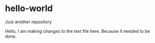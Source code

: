 # hello-world
Just another repository

Hello, I am making changes to the text file here.
Because it needed to be done.
